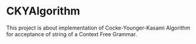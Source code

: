 # CKYAlgorithm
This project is about implementation of Cocke-Younger-Kasami Algorithm for acceptance of string of a Context Free Grammar.
